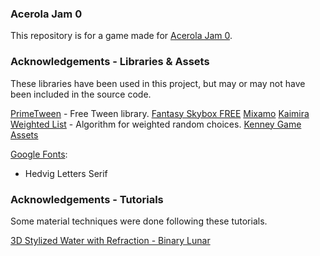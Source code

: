 ### Acerola Jam 0
This repository is for a game made for [Acerola Jam 0](https://itch.io/jam/acerola-jam-0).

### Acknowledgements - Libraries & Assets
These libraries have been used in this project, but may or may not have been included in the source code. 

[PrimeTween](https://github.com/KyryloKuzyk/PrimeTween) - Free Tween library. 
[Fantasy Skybox FREE](https://assetstore.unity.com/packages/2d/textures-materials/sky/fantasy-skybox-free-18353)
[Mixamo](https://www.mixamo.com/)
[Kaimira Weighted List](https://github.com/cdanek/KaimiraWeightedList) - Algorithm for weighted random choices.
[Kenney Game Assets](https://kenney.nl/assets)


[Google Fonts](https://fonts.google.com/):
* Hedvig Letters Serif

### Acknowledgements - Tutorials
Some material techniques were done following these tutorials.

[3D Stylized Water with Refraction - Binary Lunar](https://www.youtube.com/watch?v=MHdDUqJHJxM)
